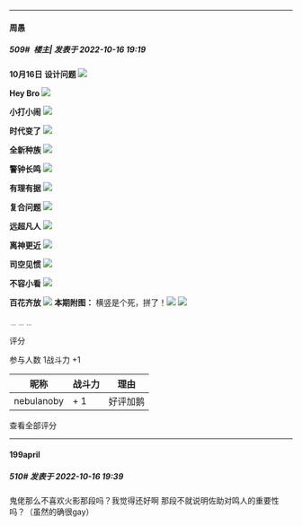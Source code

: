 

*****

####  周愚  
##### 509#         楼主| 发表于 2022-10-16 19:19

<strong>10月16日</strong>
<strong>
</strong>
<strong>设计问题</strong>
<strong><img src="https://p.sda1.dev/7/205074e461a47ece2539302688bec333/borzoi.png" referrerpolicy="no-referrer"></strong>

<strong>Hey Bro</strong>
<strong><img src="https://p.sda1.dev/7/3cd8a28444edcbc8f0efbbdb216bf950/bump.gif" referrerpolicy="no-referrer"></strong>

<strong>小打小闹</strong>
<strong><img src="https://p.sda1.dev/7/50fc8fd90f5fbb7a019129489fac1b01/gogh.png" referrerpolicy="no-referrer"></strong>

<strong>时代变了</strong>
<strong><img src="https://p.sda1.dev/7/ef75b388fbea1f8e465d53e4b0bcbfcb/phone.jpg" referrerpolicy="no-referrer"></strong>

<strong>全新种族</strong>
<strong><img src="https://p.sda1.dev/7/38f7b5ee90503f3ce282177b9940e3d2/humataur.png" referrerpolicy="no-referrer"></strong>

<strong>警钟长鸣</strong>
<strong><img src="https://p.sda1.dev/7/7a9db03cc12dd1dc4bbb4001890ba729/goose.jpg" referrerpolicy="no-referrer"></strong>

<strong>有理有据</strong>
<strong><img src="https://p.sda1.dev/7/86ac0c3f65e0c94377f4cea6691a23a8/naru.png" referrerpolicy="no-referrer"></strong>

<strong>复合问题</strong>
<strong><img src="https://p.sda1.dev/7/f5da947aa8f70d01381d487a04adf8fc/divert.jpg" referrerpolicy="no-referrer"></strong>

<strong>远超凡人</strong>
<strong><img src="https://p.sda1.dev/7/dd34be4b453d0c9502ab7fe7c5f431ea/sakurai.png" referrerpolicy="no-referrer"></strong>

<strong>离神更近</strong>
<strong><img src="https://p.sda1.dev/7/6593df43f7a8a8826705e7ae84caf376/plug.jpg" referrerpolicy="no-referrer"></strong>

<strong>司空见惯</strong>
<strong><img src="https://p.sda1.dev/7/88a969e34d0beb85fffa2dc8fccb0f9b/shot.png" referrerpolicy="no-referrer"></strong>

<strong>不容小看</strong>
<strong><img src="https://p.sda1.dev/7/2e95a9ab16763cc12ec6f08c1eb1cad9/short.jpg" referrerpolicy="no-referrer"></strong>

<strong>百花齐放</strong>
<strong><img src="https://p.sda1.dev/7/35bc1c4d14331a8d1ab1889a59dceaa6/shed.png" referrerpolicy="no-referrer"></strong>
<strong>
</strong>
<strong>本期附图：</strong>
横竖是个死，拼了！<strong><img src="https://static.saraba1st.com/image/smiley/face2017/133.png" referrerpolicy="no-referrer"></strong>
<strong><img src="https://p.sda1.dev/7/ba75e599df74db3504ac97317a5fa0c9/fight.gif" referrerpolicy="no-referrer"></strong>

﹍﹍﹍

评分

 参与人数 1战斗力 +1

|昵称|战斗力|理由|
|----|---|---|
| nebulanoby| + 1|好评加鹅|

查看全部评分

*****

####  199april  
##### 510#       发表于 2022-10-16 19:39

鬼佬那么不喜欢火影那段吗？我觉得还好啊 那段不就说明佐助对鸣人的重要性吗？（虽然的确很gay）

